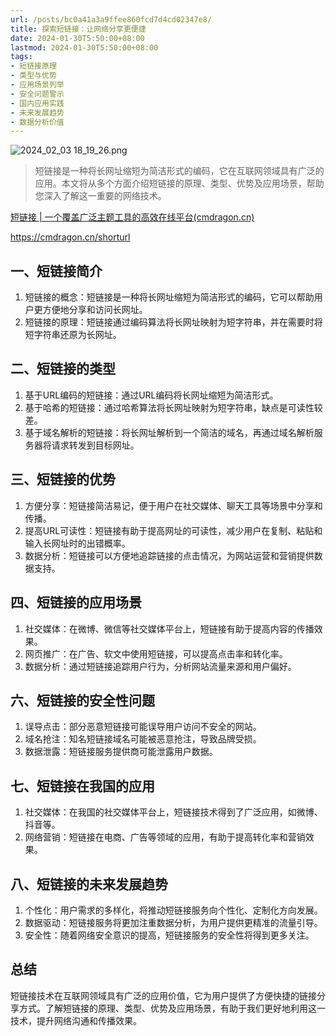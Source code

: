 ```yaml
---
url: /posts/bc0a41a3a9ffee860fcd7d4cd02347e8/
title: 探索短链接：让网络分享更便捷
date: 2024-01-30T5:50:00+08:00
lastmod: 2024-01-30T5:50:00+08:00
tags:
- 短链接原理
- 类型与优势
- 应用场景列举
- 安全问题警示
- 国内应用实践
- 未来发展趋势
- 数据分析价值
---
```


<img src="https://static.cmdragon.cn/blog/images/2024_02_03 18_19_26.png@blog" title="2024_02_03 18_19_26.png" alt="2024_02_03 18_19_26.png"/>

> 短链接是一种将长网址缩短为简洁形式的编码，它在互联网领域具有广泛的应用。本文将从多个方面介绍短链接的原理、类型、优势及应用场景，帮助您深入了解这一重要的网络技术。

[短链接 | 一个覆盖广泛主题工具的高效在线平台(cmdragon.cn)](https://cmdragon.cn/shorturl)

https://cmdragon.cn/shorturl

## 一、短链接简介

1. 短链接的概念：短链接是一种将长网址缩短为简洁形式的编码，它可以帮助用户更方便地分享和访问长网址。
2. 短链接的原理：短链接通过编码算法将长网址映射为短字符串，并在需要时将短字符串还原为长网址。

## 二、短链接的类型

1. 基于URL编码的短链接：通过URL编码将长网址缩短为简洁形式。
2. 基于哈希的短链接：通过哈希算法将长网址映射为短字符串，缺点是可读性较差。
3. 基于域名解析的短链接：将长网址解析到一个简洁的域名，再通过域名解析服务器将请求转发到目标网址。

## 三、短链接的优势

1. 方便分享：短链接简洁易记，便于用户在社交媒体、聊天工具等场景中分享和传播。
2. 提高URL可读性：短链接有助于提高网址的可读性，减少用户在复制、粘贴和输入长网址时的出错概率。
3. 数据分析：短链接可以方便地追踪链接的点击情况，为网站运营和营销提供数据支持。

## 四、短链接的应用场景

1. 社交媒体：在微博、微信等社交媒体平台上，短链接有助于提高内容的传播效果。
2. 网页推广：在广告、软文中使用短链接，可以提高点击率和转化率。
3. 数据分析：通过短链接追踪用户行为，分析网站流量来源和用户偏好。



## 六、短链接的安全性问题

1. 误导点击：部分恶意短链接可能误导用户访问不安全的网站。
2. 域名抢注：知名短链接域名可能被恶意抢注，导致品牌受损。
3. 数据泄露：短链接服务提供商可能泄露用户数据。

## 七、短链接在我国的应用

1. 社交媒体：在我国的社交媒体平台上，短链接技术得到了广泛应用，如微博、抖音等。
2. 网络营销：短链接在电商、广告等领域的应用，有助于提高转化率和营销效果。

## 八、短链接的未来发展趋势

1. 个性化：用户需求的多样化，将推动短链接服务向个性化、定制化方向发展。
2. 数据驱动：短链接服务将更加注重数据分析，为用户提供更精准的流量引导。
3. 安全性：随着网络安全意识的提高，短链接服务的安全性将得到更多关注。

## 总结

短链接技术在互联网领域具有广泛的应用价值，它为用户提供了方便快捷的链接分享方式。了解短链接的原理、类型、优势及应用场景，有助于我们更好地利用这一技术，提升网络沟通和传播效果。

